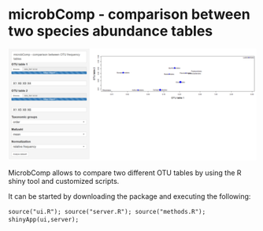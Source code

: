 # microbComp - comparison between two species abundance tables

![alt text](https://github.com/nthomasCUBE/microbComp/blob/master/MicrobComp_V2.png)

MicrobComp allows to compare two different OTU tables by using the R shiny tool
and customized scripts.

It can be started by downloading the package and executing the following:

```
source("ui.R"); source("server.R"); source("methods.R"); shinyApp(ui,server);
```
